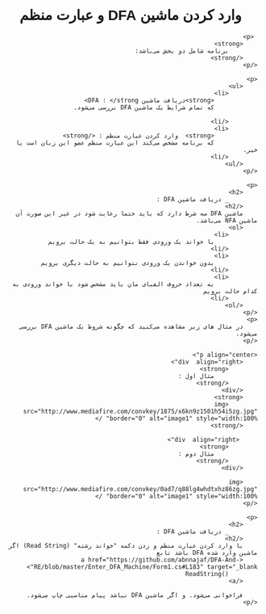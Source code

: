 ﻿<link href='https://fonts.googleapis.com/css?family=Oswald' rel='stylesheet' type='text/css'>

<div lang="fa" dir="rtl" style="font-family: 'Oswald', sans-serif;">
    <h1  align="center">
        وارد کردن ماشین DFA و عبارت منظم
    </h1>
   
     <p>
        <strong>
            برنامه شامل دو بخش می‌باشد:
        </strong>
    </p>

    <p>
        <ul>
            <li>
                <strong>دریافت ماشین DFA : </strong>
                که تمام شرایط یک ماشین DFA بررسی می‌شود.

            </li>
            <li>
                <strong>  وارد کردن عبارت منظم : </strong>
                که برنامه مشخص می‌کند این عبارت منظم عضو این زبان است یا خیر.
            </li>
        </ul>
    </p>

    <p>
        <h2>
            _ دریافت ماشین DFA :
        </h2>
        ماشین DFA سه شرط دارد که باید حتما رعایت شود در غیر این صورت آن ماشین NFA می‌باشد.
        <ol>
            <li>
                با خواند یک ورودی فقط بتوانیم به یک حالت برویم
            </li>
            <li>
                بدون خواندن یک ورودی نتوانیم به حالت دیگری برویم
            </li>
            <li>
                به تعداد حروف الفبای مان باید مشخص شود با خواند ورودی به کدام حالت برویم
            </li>
        </ol>
    </p>
    <p>
        در مثال های زیر مشاهده می‌کنید که چگونه شروط یک ماشین DFA بررسی می‌شود.
    </p>

    <p align="center">
        <div  align="right">
            <strong>
                مثال اول :
            </strong>
        </div>
        <strong>
            <img src="http://www.mediafire.com/convkey/1875/x6kn9z1501h54i5zg.jpg" border="0" alt="image1" style="width:100%" />
        </strong>

         <div  align="right">
            <strong>
                مثال دوم :
            </strong>
        </div>

        <img src="http://www.mediafire.com/convkey/0ad7/q88lg4whdtxhz86zg.jpg" border="0" alt="image1" style="width:100%" />
    </p>

    <p>
        <h2>
            _ دریافت ماشین DFA :
        </h2>
        با وارد کردن عبارت منظم و زدن دکمه "خواند رشته" (Read String) اگر ماشین وارد شده DFA باشد تابع
        <a href="https://github.com/abnnajaf/DFA-And-RE/blob/master/Enter_DFA_Machine/Form1.cs#L183" target="_blank">
            ()ReadString
        </a>

        فراخوانی می‌شود. و اگر ماشین DFA نباشد پیام مناسبی چاپ می‌شود.
    </p>
</div>
